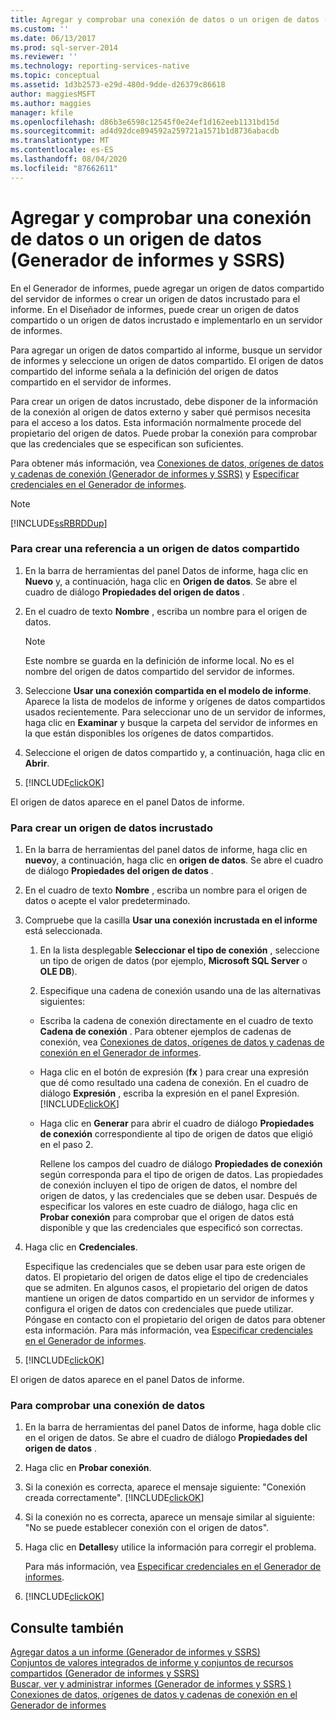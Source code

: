 ```yaml
---
title: Agregar y comprobar una conexión de datos o un origen de datos (Generador de informes y SSRS) | Microsoft Docs
ms.custom: ''
ms.date: 06/13/2017
ms.prod: sql-server-2014
ms.reviewer: ''
ms.technology: reporting-services-native
ms.topic: conceptual
ms.assetid: 1d3b2573-e29d-480d-9dde-d26379c86618
author: maggiesMSFT
ms.author: maggies
manager: kfile
ms.openlocfilehash: d86b3e6598c12545f0e24ef1d162eeb1131bd15d
ms.sourcegitcommit: ad4d92dce894592a259721a1571b1d8736abacdb
ms.translationtype: MT
ms.contentlocale: es-ES
ms.lasthandoff: 08/04/2020
ms.locfileid: "87662611"
---
```

# <a name="add-and-verify-a-data-connection-or-data-source-report-builder-and-ssrs"></a>Agregar y comprobar una conexión de datos o un origen de datos (Generador de informes y SSRS)
  En el Generador de informes, puede agregar un origen de datos compartido del servidor de informes o crear un origen de datos incrustado para el informe. En el Diseñador de informes, puede crear un origen de datos compartido o un origen de datos incrustado e implementarlo en un servidor de informes.  
  
 Para agregar un origen de datos compartido al informe, busque un servidor de informes y seleccione un origen de datos compartido. El origen de datos compartido del informe señala a la definición del origen de datos compartido en el servidor de informes.  
  
 Para crear un origen de datos incrustado, debe disponer de la información de la conexión al origen de datos externo y saber qué permisos necesita para el acceso a los datos. Esta información normalmente procede del propietario del origen de datos. Puede probar la conexión para comprobar que las credenciales que se especifican son suficientes.  
  
 Para obtener más información, vea [Conexiones de datos, orígenes de datos y cadenas de conexión (Generador de informes y SSRS)](../data-connections-data-sources-and-connection-strings-in-report-builder.md) y [Especificar credenciales en el Generador de informes](../specify-credentials-in-report-builder.md).  
  
> [!NOTE]  
>  [!INCLUDE[ssRBRDDup](../../includes/ssrbrddup-md.md)]  
  
### <a name="to-create-a-reference-to-a-shared-data-source"></a>Para crear una referencia a un origen de datos compartido  
  
1.  En la barra de herramientas del panel Datos de informe, haga clic en **Nuevo** y, a continuación, haga clic en **Origen de datos**. Se abre el cuadro de diálogo **Propiedades del origen de datos** .  
  
2.  En el cuadro de texto **Nombre** , escriba un nombre para el origen de datos.  
  
    > [!NOTE]  
    >  Este nombre se guarda en la definición de informe local. No es el nombre del origen de datos compartido del servidor de informes.  
  
3.  Seleccione **Usar una conexión compartida en el modelo de informe**. Aparece la lista de modelos de informe y orígenes de datos compartidos usados recientemente. Para seleccionar uno de un servidor de informes, haga clic en **Examinar** y busque la carpeta del servidor de informes en la que están disponibles los orígenes de datos compartidos.  
  
4.  Seleccione el origen de datos compartido y, a continuación, haga clic en **Abrir**.  
  
5.  [!INCLUDE[clickOK](../../includes/clickok-md.md)]  
  
 El origen de datos aparece en el panel Datos de informe.  
  
### <a name="to-create-an-embedded-data-source"></a>Para crear un origen de datos incrustado  
  
1.  En la barra de herramientas del panel datos de informe, haga clic en **nuevo**y, a continuación, haga clic en **origen de datos**. Se abre el cuadro de diálogo **Propiedades del origen de datos** .  
  
2.  En el cuadro de texto **Nombre** , escriba un nombre para el origen de datos o acepte el valor predeterminado.  
  
3.  Compruebe que la casilla **Usar una conexión incrustada en el informe** está seleccionada.  
  
    1.  En la lista desplegable **Seleccionar el tipo de conexión** , seleccione un tipo de origen de datos (por ejemplo, **Microsoft SQL Server** o **OLE DB**).  
  
    2.  Especifique una cadena de conexión usando una de las alternativas siguientes:  
  
    -   Escriba la cadena de conexión directamente en el cuadro de texto **Cadena de conexión** . Para obtener ejemplos de cadenas de conexión, vea [Conexiones de datos, orígenes de datos y cadenas de conexión en el Generador de informes](../data-connections-data-sources-and-connection-strings-in-report-builder.md).  
  
    -   Haga clic en el botón de expresión (**fx** ) para crear una expresión que dé como resultado una cadena de conexión. En el cuadro de diálogo **Expresión** , escriba la expresión en el panel Expresión. [!INCLUDE[clickOK](../../includes/clickok-md.md)]  
  
    -   Haga clic en **Generar** para abrir el cuadro de diálogo **Propiedades de conexión** correspondiente al tipo de origen de datos que eligió en el paso 2.  
  
         Rellene los campos del cuadro de diálogo **Propiedades de conexión** según corresponda para el tipo de origen de datos. Las propiedades de conexión incluyen el tipo de origen de datos, el nombre del origen de datos, y las credenciales que se deben usar. Después de especificar los valores en este cuadro de diálogo, haga clic en **Probar conexión** para comprobar que el origen de datos está disponible y que las credenciales que especificó son correctas.  
  
4.  Haga clic en **Credenciales**.  
  
     Especifique las credenciales que se deben usar para este origen de datos. El propietario del origen de datos elige el tipo de credenciales que se admiten. En algunos casos, el propietario del origen de datos mantiene un origen de datos compartido en un servidor de informes y configura el origen de datos con credenciales que puede utilizar. Póngase en contacto con el propietario del origen de datos para obtener esta información. Para más información, vea [Especificar credenciales en el Generador de informes](../specify-credentials-in-report-builder.md).  
  
5.  [!INCLUDE[clickOK](../../includes/clickok-md.md)]  
  
 El origen de datos aparece en el panel Datos de informe.  
  
### <a name="to-verify-a-data-connection"></a>Para comprobar una conexión de datos  
  
1.  En la barra de herramientas del panel Datos de informe, haga doble clic en el origen de datos. Se abre el cuadro de diálogo **Propiedades del origen de datos** .  
  
2.  Haga clic en **Probar conexión**.  
  
3.  Si la conexión es correcta, aparece el mensaje siguiente: "Conexión creada correctamente". [!INCLUDE[clickOK](../../includes/clickok-md.md)]  
  
4.  Si la conexión no es correcta, aparece un mensaje similar al siguiente: "No se puede establecer conexión con el origen de datos".  
  
5.  Haga clic en **Detalles**y utilice la información para corregir el problema.  
  
     Para más información, vea [Especificar credenciales en el Generador de informes](../specify-credentials-in-report-builder.md).  
  
6.  [!INCLUDE[clickOK](../../includes/clickok-md.md)]  
  
## <a name="see-also"></a>Consulte también  
 [Agregar datos a un informe &#40;Generador de informes y SSRS&#41;](report-datasets-ssrs.md)   
 [Conjuntos de valores integrados de informe y conjuntos de recursos compartidos &#40;Generador de informes y SSRS&#41;](report-embedded-datasets-and-shared-datasets-report-builder-and-ssrs.md)   
 [Buscar, ver y administrar informes &#40;Generador de informes y SSRS &#41;](../report-builder/finding-viewing-and-managing-reports-report-builder-and-ssrs.md)   
 [Conexiones de datos, orígenes de datos y cadenas de conexión en el Generador de informes](../data-connections-data-sources-and-connection-strings-in-report-builder.md)  
  
  
